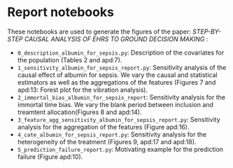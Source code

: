 # Report notebooks

These notebooks are used to generate the figures of the paper: *STEP-BY-STEP CAUSAL ANALYSIS OF EHRS TO GROUND DECISION MAKING* : 

- `0_description_albumin_for_sepsis.py`: Description of the covariates for the population (Tables 2 and apd:7).
- `1_sensitivity_albumin_for_sepsis_report.py`: Sensitivity analysis of the causal effect of albumin for sepsis. We vary the causal and statistical estimators as well as the aggregations of the features (Figures 7 and apd:13: Forest plot for the vibration analysis).
- `2_immortal_bias_albumin_for_sepsis_report`: Sensitivity analysis for the immortal time bias. We vary the blank period between inclusion and treamtent allocation(Figures 8 and apd:14).
- `3_feature_agg_sensitivity_albumin_for_sepsis_report.py`: Sensitivity analysis for the aggregation of the features (Figure apd:16).
- `4_cate_albumin_for_sepsis_report.py`: Sensitivity analysis for the heterogeneity of the treatment (Figures 9, apd:17 and apd:18).
- `5_prediction_failure_report.py`: Motivating example for the prediction failure (Figure apd:10).